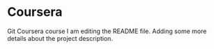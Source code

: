 # Coursera
Git Coursera course
I am editing the README file. Adding some more details about the project description.
